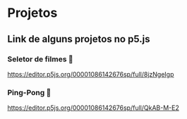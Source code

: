 # Projetos
## Link de alguns projetos no p5.js

### Seletor de filmes 🎥
https://editor.p5js.org/00001086142676sp/full/8jzNgeIgp

### Ping-Pong 🏓
https://editor.p5js.org/00001086142676sp/full/QkAB-M-E2
